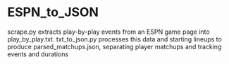 # ESPN_to_JSON
scrape.py extracts play-by-play events from an ESPN game page into play_by_play.txt. txt_to_json.py processes this data and starting lineups to produce parsed_matchups.json, separating player matchups and tracking events and durations
